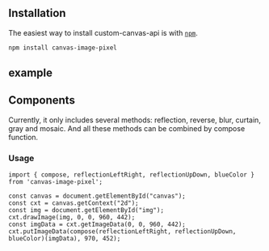 

## Installation

The easiest way to install custom-canvas-api is with [`npm`][npm].

[npm]: https://www.npmjs.com/

```sh
npm install canvas-image-pixel
```

## example
[demo]: https://tomgou.github.io/canvas-example/www/index.html#/about

## Components

Currently, it only includes several methods: reflection, reverse, blur, curtain, gray and mosaic. And all these methods can be combined by compose function.

### Usage ### 
```
import { compose, reflectionLeftRight, reflectionUpDown, blueColor } from 'canvas-image-pixel';

const canvas = document.getElementById("canvas");
const cxt = canvas.getContext("2d");
const img = document.getElementById("img");
cxt.drawImage(img, 0, 0, 960, 442);
const imgData = cxt.getImageData(0, 0, 960, 442);
cxt.putImageData(compose(reflectionLeftRight, reflectionUpDown, blueColor)(imgData), 970, 452);
```
